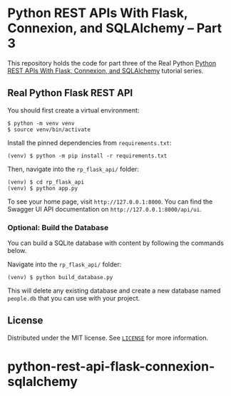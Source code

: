 # Python REST APIs With Flask, Connexion, and SQLAlchemy – Part 3

This repository holds the code for part three of the Real Python [Python REST APIs With Flask, Connexion, and SQLAlchemy](https://realpython.com/flask-connexion-rest-api-part-3) tutorial series.

## Real Python Flask REST API

You should first create a virtual environment:

```console
$ python -m venv venv
$ source venv/bin/activate
```

Install the pinned dependencies from `requirements.txt`:

```console
(venv) $ python -m pip install -r requirements.txt
```

Then, navigate into the `rp_flask_api/` folder:

```console
(venv) $ cd rp_flask_api
(venv) $ python app.py
```

To see your home page, visit `http://127.0.0.1:8000`. You can find the Swagger UI API documentation on `http://127.0.0.1:8000/api/ui`.

### Optional: Build the Database

You can build a SQLite database with content by following the commands below.

Navigate into the `rp_flask_api/` folder:

```console
(venv) $ python build_database.py
```

This will delete any existing database and create a new database named `people.db` that you can use with your project.

## License

Distributed under the MIT license. See [`LICENSE`](../LICENSE) for more information.
# python-rest-api-flask-connexion-sqlalchemy
